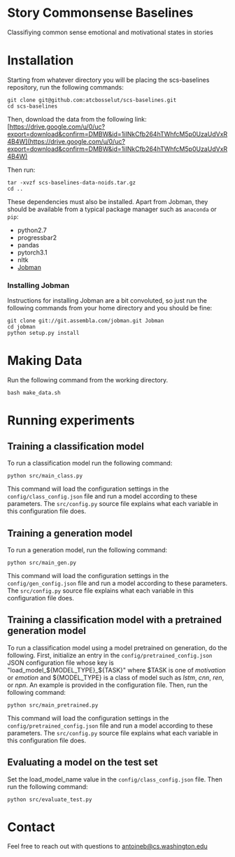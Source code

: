 # Story Commonsense Baselines
Classifiying common sense emotional and motivational states in stories

# Installation

Starting from whatever directory you will be placing the scs-baselines repository, run the following commands:

```
git clone git@github.com:atcbosselut/scs-baselines.git
cd scs-baselines
```

Then, download the data from the following link: [https://drive.google.com/u/0/uc?export=download&confirm=DMBW&id=1iINkCfb264hTWhfcM5p0UzaUdVxR4B4W](https://drive.google.com/u/0/uc?export=download&confirm=DMBW&id=1iINkCfb264hTWhfcM5p0UzaUdVxR4B4W)

Then run:

```
tar -xvzf scs-baselines-data-noids.tar.gz
cd ..
```

These dependencies must also be installed. Apart from Jobman, they should be available from a typical package manager such as ```anaconda``` or ```pip```:

* python2.7
* progressbar2
* pandas
* pytorch3.1
* nltk
* [Jobman](http://deeplearning.net/software/jobman/install.html)

### Installing Jobman

Instructions for installing Jobman are a bit convoluted, so just run the following commands from your home directory and you should be fine:

```
git clone git://git.assembla.com/jobman.git Jobman
cd jobman
python setup.py install
```

# Making Data

Run the following command from the working directory.

```
bash make_data.sh
```

# Running experiments
## Training a classification model

To run a classification model run the following command:

```
python src/main_class.py
```
This command will load the configuration settings in the ```config/class_config.json``` file and run a model according to these parameters. The ```src/config.py``` source file explains what each variable in this configuration file does.

## Training a generation model

To run a generation model, run the following command:

```
python src/main_gen.py
```
This command will load the configuration settings in the ```config/gen_config.json``` file and run a model according to these parameters. The ```src/config.py``` source file explains what each variable in this configuration file does.

## Training a classification model with a pretrained generation model

To run a classification model using a model pretrained on generation, do the following. First, initialize an entry in the ```config/pretrained_config.json``` JSON configuration file whose key is "load_model_${MODEL_TYPE}_${TASK}" where $TASK is one of *motivation* or *emotion* and ${MODEL_TYPE} is a class of model such as *lstm*, *cnn*, *ren*, or *npn*. An example is provided in the configuration file. Then, run the following command:

```
python src/main_pretrained.py
```
This command will load the configuration settings in the ```config/pretrained_config.json``` file and run a model according to these parameters. The ```src/config.py``` source file explains what each variable in this configuration file does.

## Evaluating a model on the test set

Set the load_model_name value in the ```config/class_config.json``` file. Then run the following command:

```
python src/evaluate_test.py
```

# Contact

Feel free to reach out with questions to [antoineb@cs.washington.edu](mailto:antoineb@cs.washington.edu)
